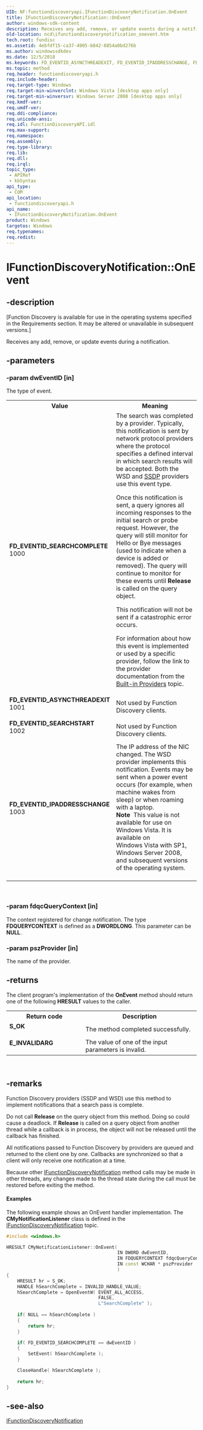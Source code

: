 ```yaml
---
UID: NF:functiondiscoveryapi.IFunctionDiscoveryNotification.OnEvent
title: IFunctionDiscoveryNotification::OnEvent
author: windows-sdk-content
description: Receives any add, remove, or update events during a notification.
old-location: ncd\ifunctiondiscoverynotification_onevent.htm
tech.root: fundisc
ms.assetid: 4ebfdf15-ca37-4905-b842-8854a0bd276b
ms.author: windowssdkdev
ms.date: 12/5/2018
ms.keywords: FD_EVENTID_ASYNCTHREADEXIT, FD_EVENTID_IPADDRESSCHANGE, FD_EVENTID_SEARCHCOMPLETE, FD_EVENTID_SEARCHSTART, IFunctionDiscoveryNotification interface,OnEvent method, IFunctionDiscoveryNotification.OnEvent, IFunctionDiscoveryNotification::OnEvent, OnEvent, OnEvent method, OnEvent method,IFunctionDiscoveryNotification interface, functiondiscoveryapi/IFunctionDiscoveryNotification::OnEvent, ncd.ifunctiondiscoverynotification_onevent
ms.topic: method
req.header: functiondiscoveryapi.h
req.include-header: 
req.target-type: Windows
req.target-min-winverclnt: Windows Vista [desktop apps only]
req.target-min-winversvr: Windows Server 2008 [desktop apps only]
req.kmdf-ver: 
req.umdf-ver: 
req.ddi-compliance: 
req.unicode-ansi: 
req.idl: FunctionDiscoveryAPI.idl
req.max-support: 
req.namespace: 
req.assembly: 
req.type-library: 
req.lib: 
req.dll: 
req.irql: 
topic_type:
 - APIRef
 - kbSyntax
api_type:
 - COM
api_location:
 - functiondiscoveryapi.h
api_name:
 - IFunctionDiscoveryNotification.OnEvent
product: Windows
targetos: Windows
req.typenames: 
req.redist: 
---
```


# IFunctionDiscoveryNotification::OnEvent


## -description


<p class="CCE_Message">[Function Discovery is available for use in the operating systems specified in the Requirements section. It may be altered or unavailable in subsequent versions.]

Receives any add, remove, or update events during a notification.


## -parameters




### -param dwEventID [in]

The type of event.

<table>
<tr>
<th>Value</th>
<th>Meaning</th>
</tr>
<tr>
<td width="40%"><a id="FD_EVENTID_SEARCHCOMPLETE"></a><a id="fd_eventid_searchcomplete"></a><dl>
<dt><b>FD_EVENTID_SEARCHCOMPLETE</b></dt>
<dt>1000</dt>
</dl>
</td>
<td width="60%">
The search was completed by a provider. Typically, this notification is sent by network protocol providers where the protocol specifies a defined interval in which search results will be accepted.  Both the WSD and <a href="https://msdn.microsoft.com/41d65b08-7601-430e-9702-6a6fd9854027">SSDP</a> providers use this event type. 

Once this notification is sent, a query ignores all incoming responses to the initial search or probe request. However, the query will still monitor for Hello or Bye messages (used to indicate when a device is added or removed). The query will continue to monitor for these events until <b>Release</b> is called on the query object.

This notification will not be sent if a catastrophic error occurs.

For information about how this event is implemented or used by a specific provider, follow the link to the provider documentation from the  <a href="https://msdn.microsoft.com/45caf8f6-3173-4b1a-bbbe-66637ac1f7bc">Built-in Providers</a> topic.

</td>
</tr>
<tr>
<td width="40%"><a id="FD_EVENTID_ASYNCTHREADEXIT"></a><a id="fd_eventid_asyncthreadexit"></a><dl>
<dt><b>FD_EVENTID_ASYNCTHREADEXIT</b></dt>
<dt>1001</dt>
</dl>
</td>
<td width="60%">
Not used by Function Discovery clients.

</td>
</tr>
<tr>
<td width="40%"><a id="FD_EVENTID_SEARCHSTART"></a><a id="fd_eventid_searchstart"></a><dl>
<dt><b>FD_EVENTID_SEARCHSTART</b></dt>
<dt>1002</dt>
</dl>
</td>
<td width="60%">
Not used by Function Discovery clients.

</td>
</tr>
<tr>
<td width="40%"><a id="FD_EVENTID_IPADDRESSCHANGE"></a><a id="fd_eventid_ipaddresschange"></a><dl>
<dt><b>FD_EVENTID_IPADDRESSCHANGE</b></dt>
<dt>1003</dt>
</dl>
</td>
<td width="60%">
The IP address of the NIC changed. The WSD provider implements this notification. Events may be sent when a power event occurs (for example, when machine wakes from sleep) or when roaming with a laptop.

<div class="alert"><b>Note</b>  This value is not available for use on Windows Vista. It is available on Windows Vista with SP1, Windows Server 2008, and subsequent versions of the operating system.</div>
<div> </div>
</td>
</tr>
</table>
 


### -param fdqcQueryContext [in]

The context registered for change notification. The type <b>FDQUERYCONTEXT</b> is defined as a <b>DWORDLONG</b>. This parameter can be <b>NULL</b>.


### -param pszProvider [in]

The name of the provider.


## -returns



The client program's implementation of the <b>OnEvent</b> method should return one of the following <b>HRESULT</b> values to the caller.

<table>
<tr>
<th>Return code</th>
<th>Description</th>
</tr>
<tr>
<td width="40%">
<dl>
<dt><b>S_OK</b></dt>
</dl>
</td>
<td width="60%">
The method completed successfully.

</td>
</tr>
<tr>
<td width="40%">
<dl>
<dt><b>E_INVALIDARG</b></dt>
</dl>
</td>
<td width="60%">
The value of one of the input parameters is invalid.

</td>
</tr>
</table>
 




## -remarks



Function Discovery providers (SSDP and WSD) use this method to implement notifications that a search pass is complete.

Do not call <b>Release</b> on the query object from this method. Doing so could cause a deadlock. If <b>Release</b>  is called on a query object from another thread while a callback is in process, the object will not be released until the callback has finished.

All notifications passed to Function Discovery by providers are queued and returned to the client one by one. Callbacks are synchronized so that a client will only receive one notification at a time.

Because other <a href="https://msdn.microsoft.com/1819fe08-b151-482d-8e2c-1d599fd15609">IFunctionDiscoveryNotification</a> method calls may be made in other threads, any changes made to the thread state during the call  must be restored before exiting the method.


#### Examples

The following example shows an OnEvent handler implementation. The <b>CMyNotificationListener</b> class is defined in the <a href="https://msdn.microsoft.com/1819fe08-b151-482d-8e2c-1d599fd15609">IFunctionDiscoveryNotification</a> topic.


```cpp
#include <windows.h>

HRESULT CMyNotificationListener::OnEvent(
                                         IN DWORD dwEventID,
                                         IN FDQUERYCONTEXT fdqcQueryContext,
                                         IN const WCHAR * pszProvider
                                         )
{
    HRESULT hr = S_OK;
    HANDLE hSearchComplete = INVALID_HANDLE_VALUE;
    hSearchComplete = OpenEventW( EVENT_ALL_ACCESS, 
                                  FALSE, 
                                  L"SearchComplete" );
    
    if( NULL == hSearchComplete )
    {
        return hr;
    }

    if( FD_EVENTID_SEARCHCOMPLETE == dwEventID )
    {
        SetEvent( hSearchComplete );
    }

    CloseHandle( hSearchComplete );
    
    return hr;
} 

```





## -see-also




<a href="https://msdn.microsoft.com/1819fe08-b151-482d-8e2c-1d599fd15609">IFunctionDiscoveryNotification</a>
 

 

